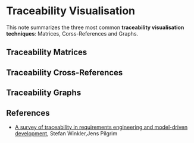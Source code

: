 # Traceability Visualisation
This note summarizes the three most common **traceability visualisation techniques**: Matrices, Corss-References and Graphs. 

## Traceability Matrices
## Traceability Cross-References
## Traceability Graphs

## References
- [A survey of traceability in requirements engineering and model-driven development](http://dl.acm.org/citation.cfm?id=1861287), Stefan Winkler,Jens Pilgrim
